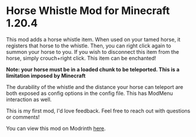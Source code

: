 # Horse Whistle Mod for Minecraft 1.20.4

This mod adds a horse whistle item. When used on your tamed horse, it registers that horse to the whistle. Then, you can right click again to summon your horse to you. If you wish to disconnect this item from the horse, simply crouch+right click. This item can be enchanted!

**Note: your horse must be in a loaded chunk to be teleported. This is a limitation imposed by Minecraft**

The durability of the whistle and the distance your horse can teleport are both exposed as config options in the config file. This has ModMenu interaction as well.

This is my first mod, I'd love feedback. Feel free to reach out with questions or comments!

You can view this mod on Modrinth [here](https://modrinth.com/mod/horse-whistle).
